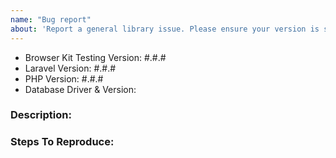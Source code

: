 ```yaml
---
name: "Bug report"
about: 'Report a general library issue. Please ensure your version is still supported: https://laravel.com/docs/releases#support-policy'
---
```


- Browser Kit Testing Version: #.#.#
- Laravel Version: #.#.#
- PHP Version: #.#.#
- Database Driver & Version:

### Description:


### Steps To Reproduce:
